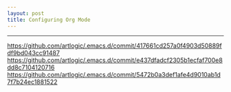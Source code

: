 ```yaml
---
layout: post
title: Configuring Org Mode
---
```


***

<https://github.com/artlogic/.emacs.d/commit/417661cd257a0f4903d50889fdf9bd043cc91487>
<https://github.com/artlogic/.emacs.d/commit/e437dfadcf2305b1ecfaf700e8dd8c7104120716>
<https://github.com/artlogic/.emacs.d/commit/5472b0a3def1afe4d9010ab1d7f7b24ec1881522>
